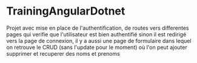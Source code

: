 # TrainingAngularDotnet
Projet avec mise en place de l'authentification, de routes vers differentes pages qui verifie que l'utilisateur est bien authentifié sinon il est redirigé vers la page de connexion, il y a aussi une page de formulaire dans lequel on retrouve le CRUD (sans l'update pour le moment) où l'on peut ajouter supprimer et recuperer des noms et prenoms
